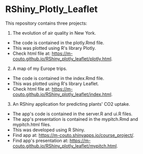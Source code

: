 # RShiny_Plotly_Leaflet

This repository contains three projects:

1. The evolution of air quality in New York.
  - The code is contained in the plotly.Rmd file.
  - This was plotted using R's library Plotly.
  - Check html file at: https://m-couto.github.io/RShiny_plotly_leaflet/plotly.html.

2. A map of my Europe trips.
  - The code is contained in the index.Rmd file.
  - This was plotted using R's library Leaflet.
  - Check html file at: https://m-couto.github.io/RShiny_plotly_leaflet/index.html.

3. An RShiny application for predicting plants' CO2 uptake.
  - The app's code is contained in the server.R and ui.R files.
  - The app's presentation is contained in the mypitch.Rmd and mypitch.html files.
  - This was developed using R Shiny.  
  - Find app at: https://m-couto.shinyapps.io/course_project/.
  - Find app's presentation at: https://m-couto.github.io/RShiny_plotly_leaflet/mypitch.html.
